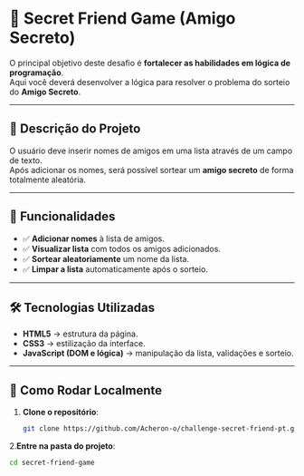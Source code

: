 # 🎁 Secret Friend Game (Amigo Secreto)

O principal objetivo deste desafio é **fortalecer as habilidades em lógica de programação**.  
Aqui você deverá desenvolver a lógica para resolver o problema do sorteio do **Amigo Secreto**.

---

## 🧩 Descrição do Projeto
O usuário deve inserir nomes de amigos em uma lista através de um campo de texto.  
Após adicionar os nomes, será possível sortear um **amigo secreto** de forma totalmente aleatória.

---

## 🎯 Funcionalidades
- ✅ **Adicionar nomes** à lista de amigos.  
- ✅ **Visualizar lista** com todos os amigos adicionados.  
- ✅ **Sortear aleatoriamente** um nome da lista.    
- ✅ **Limpar a lista** automaticamente após o sorteio.  

---

## 🛠️ Tecnologias Utilizadas
- **HTML5** → estrutura da página.  
- **CSS3** → estilização da interface.  
- **JavaScript (DOM e lógica)** → manipulação da lista, validações e sorteio.  

---

## 🚀 Como Rodar Localmente

1. **Clone o repositório**:
   ```bash
   git clone https://github.com/Acheron-o/challenge-secret-friend-pt.git
2.**Entre na pasta do projeto**:
 ```bash
cd secret-friend-game


